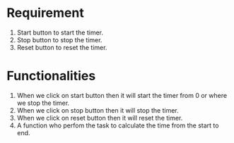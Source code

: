 # Requirement
1. Start button to start the timer.
2. Stop button to stop the timer.
3. Reset button to reset the timer.

# Functionalities
1. When we click on start button then it will start the timer from 0 or where we stop the timer.
2. When we click on stop button then it will stop the timer.
3. When we click on reset button then it will reset the timer.
4. A function who perfom the task to calculate the time from the start to end.